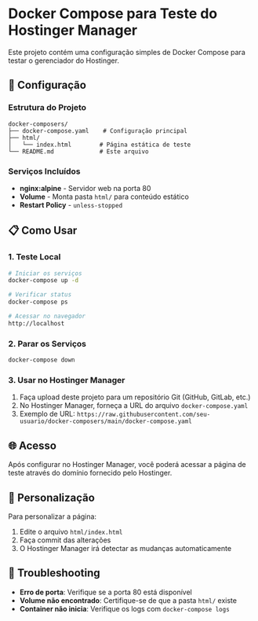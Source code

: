 # Docker Compose para Teste do Hostinger Manager

Este projeto contém uma configuração simples de Docker Compose para testar o gerenciador do Hostinger.

## 🚀 Configuração

### Estrutura do Projeto
```
docker-composers/
├── docker-compose.yaml    # Configuração principal
├── html/
│   └── index.html        # Página estática de teste
└── README.md             # Este arquivo
```

### Serviços Incluídos
- **nginx:alpine** - Servidor web na porta 80
- **Volume** - Monta pasta `html/` para conteúdo estático
- **Restart Policy** - `unless-stopped`

## 📋 Como Usar

### 1. Teste Local
```bash
# Iniciar os serviços
docker-compose up -d

# Verificar status
docker-compose ps

# Acessar no navegador
http://localhost
```

### 2. Parar os Serviços
```bash
docker-compose down
```

### 3. Usar no Hostinger Manager

1. Faça upload deste projeto para um repositório Git (GitHub, GitLab, etc.)
2. No Hostinger Manager, forneça a URL do arquivo `docker-compose.yaml`
3. Exemplo de URL: `https://raw.githubusercontent.com/seu-usuario/docker-composers/main/docker-compose.yaml`

## 🌐 Acesso

Após configurar no Hostinger Manager, você poderá acessar a página de teste através do domínio fornecido pelo Hostinger.

## 📝 Personalização

Para personalizar a página:
1. Edite o arquivo `html/index.html`
2. Faça commit das alterações
3. O Hostinger Manager irá detectar as mudanças automaticamente

## 🔧 Troubleshooting

- **Erro de porta**: Verifique se a porta 80 está disponível
- **Volume não encontrado**: Certifique-se de que a pasta `html/` existe
- **Container não inicia**: Verifique os logs com `docker-compose logs`
